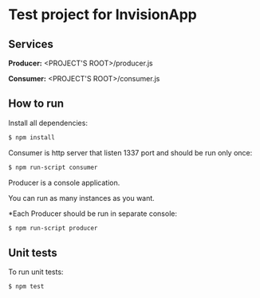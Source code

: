 # Test project for InvisionApp

## Services

**Producer:** \<PROJECT'S ROOT\>/producer.js

**Consumer:** \<PROJECT'S ROOT\>/consumer.js

## How to run

Install all dependencies:

``` bash
$ npm install
```

Consumer is http server that listen 1337 port and should be run only once:

``` bash
$ npm run-script consumer
```

Producer is a console application.

You can run as many instances as you want.

*Each Producer should be run in separate console:

``` bash
$ npm run-script producer
```

## Unit tests

To run unit tests:

``` bash
$ npm test
```

